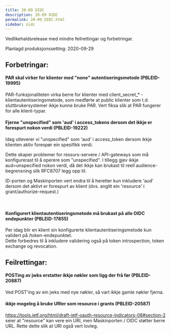 ```yaml
---
title: 20-09 OIDC
description: 20-09 OIDC
permalink: 20-09_OIDC.html
sidebar: oidc
---
```



Vedlikehaldsrelease med mindre feilrettingar og forbetringar.



Planlagd produksjonssetting: 2020-09-29

## Forbetringar:

#### PAR skal virker for klienter med "none" autentiseringsmetode (PBLEID-19995)

PAR-funksjonaliteten virka berre for klienter med client_secret_* - klientautentiseringsmetode, som medførte at  public klienter som t.d. sluttbrukersystemer ikkje kunne bruke PAR.  Vert fiksa slik at PAR fungerer for alle klient-typar.

#### Fjerne "unspecified" som 'aud' i access_tokens dersom det ikkje er forespurt nokon verdi (PBLEID-19222)

Idag utleverer vi "unspecified" som 'aud' i access_token dersom ikkje klienten aktiv forespør ein spesifikk verdi.

Dette skaper problemer for ressurs-servere / API-gateways som må konfigurerast til å operere som "unspecified".   I tillegg gjev ikkje aud=unspecified nokon verdi, då det ikkje kan brukast til reell audience-begrensning slik RFC8707 legg opp til.

ID-porten og Maskinporten vert endra til å heretter kun inkludere  'aud' dersom det aktivt er forespurt av klient (dvs. angitt ein 'resource' i grant/authorize-request.)


 

#### Konfigurert klientautentiseringsmetode må brukast på alle OIDC endepunkter (PBLEID-17855)

Per idag blir en klient sin konfigurerte klientautentiseringsmetode kun validert på /token-endepunktet.  
Dette forbedres til å inkludere validering også på token introspection, token exchange og revocation.




## Feilrettingar:

#### POSTing av jwks erstatter ikkje nøkler som ligg der frå før (PBLEID-20887)

Ved POST'ing av ein jwks med nye nøkler, så vart ikkje gamle nøkler fjerna. 




#### ikkje mogeleg å bruke URIer som resource i grants (PBLEID-20587)

https://tools.ietf.org/html/draft-ietf-oauth-resource-indicators-08#section-2 seier at "resource" kan vere ein URI, men Maskinporten / OIDC støtter berre URL.  Rette dette slik at URI også vert lovleg.


